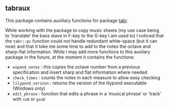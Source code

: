 
<!-- README.md is generated from README.Rmd. Please edit that file -->

## tabraux

This package contains auxiliary functions for package
[tabr](https://github.com/leonawicz/tabr).

While working with the package to copy music sheets (my use case being
to ‘translate’ the bass stave in F-key to the G-key I am used to) I
noticed that the `tabr::pc` function could not handle redundant
white-space (but it can now) and that it toke me some time to add to the
notes the octave and sharp-flat information. While I may add more
functions to this auxilary package in the future, at the moment it
contains the functions:

  - `expand_notes` : this copies the octave number from a previous
    specification and insert sharp and flat information where needed
  - `check_times` : counts the notes in each measure to allow easy
    checking
  - `lilypond_version` : returns the version of the lilypond executable
    (Windows only)
  - `edit_phrase` : function that edits a phrase in a ‘musical phrase’
    or ‘track’ with `sub` or `gsub`
